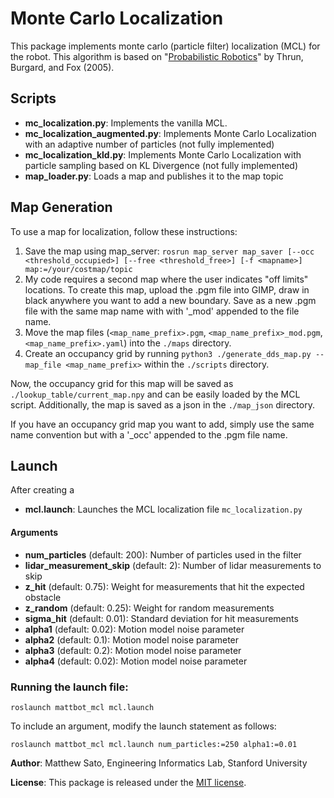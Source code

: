 # Monte Carlo Localization

This package implements monte carlo (particle filter) localization (MCL) for the robot. This algorithm is based on "[Probabilistic Robotics](https://mitpress.mit.edu/9780262201629/probabilistic-robotics/)" by Thrun, Burgard, and Fox (2005).

## Scripts
- **mc_localization.py**: Implements the vanilla MCL.
- **mc_localization_augmented.py**: Implements Monte Carlo Localization with an adaptive number of particles (not fully implemented)
- **mc_localization_kld.py**: Implements Monte Carlo Localization with particle sampling based on KL Divergence (not fully implemented)
- **map_loader.py**: Loads a map and publishes it to the map topic

## Map Generation
To use a map for localization, follow these instructions:

1) Save the map using map_server: `rosrun map_server map_saver [--occ <threshold_occupied>] [--free <threshold_free>] [-f <mapname>] map:=/your/costmap/topic`
2) My code requires a second map where the user indicates "off limits" locations. To create this map, upload the .pgm file into GIMP, draw in black anywhere you want to add a new boundary. Save as a new .pgm file with the same map name with with '_mod' appended to the file name.
3) Move the map files (`<map_name_prefix>.pgm`, `<map_name_prefix>_mod.pgm`, `<map_name_prefix>.yaml`) into the `./maps` directory. 
4) Create an occupancy grid by running `python3 ./generate_dds_map.py --map_file <map_name_prefix>` within the `./scripts` directory.

Now, the occupancy grid for this map will be saved as `./lookup_table/current_map.npy` and can be easily loaded by the MCL script. Additionally, the map is saved as a json in the `./map_json` directory.

If you have an occupancy grid map you want to add, simply use the same name convention but with a '_occ' appended to the .pgm file name.

## Launch
After creating a 
- **mcl.launch**: Launches the MCL localization file `mc_localization.py`

#### Arguments
- **num_particles** (default: 200): Number of particles used in the filter
- **lidar_measurement_skip** (default: 2): Number of lidar measurements to skip
- **z_hit** (default: 0.75): Weight for measurements that hit the expected obstacle
- **z_random** (default: 0.25): Weight for random measurements
- **sigma_hit** (default: 0.01): Standard deviation for hit measurements
- **alpha1** (default: 0.02): Motion model noise parameter
- **alpha2** (default: 0.1): Motion model noise parameter
- **alpha3** (default: 0.2): Motion model noise parameter
- **alpha4** (default: 0.02): Motion model noise parameter

### Running the launch file:
```
roslaunch mattbot_mcl mcl.launch
```

To include an argument, modify the launch statement as follows:
```
roslaunch mattbot_mcl mcl.launch num_particles:=250 alpha1:=0.01
```



**Author**: Matthew Sato, Engineering Informatics Lab, Stanford University

**License**: This package is released under the [MIT license](LICENSE).